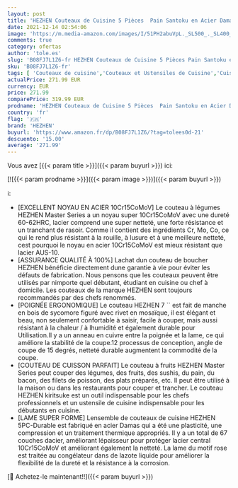 ```yaml
---
layout: post
title: 'HEZHEN Couteaux de Cuisine 5 Pièces  Pain Santoku en Acier Damas traité thermiquement sous Vide et Acier Japonais à Haute teneur en Carbone Universel  avec boîte-Cadeau'
date: 2021-12-14 02:54:06
image: 'https://m.media-amazon.com/images/I/51PH2abuVpL._SL500_._SL400_.jpg'
comments: true
category: ofertas
author: 'tole.es'
slug: 'B08FJ7L1Z6-fr HEZHEN Couteaux de Cuisine 5 Pièces Pain Santoku en Acier...'
sku: 'B08FJ7L1Z6-fr'
tags: [ 'Couteaux de cuisine','Couteaux et Ustensiles de Cuisine','Cuisine et Maison','hezhen', ]
actualPrice: 271.99 EUR
currency: EUR
price: 271.99
comparePrice: 319.99 EUR
prodname: 'HEZHEN Couteaux de Cuisine 5 Pièces  Pain Santoku en Acier Damas traité thermiquement sous Vide et Acier Japonais à Haute teneur en Carbone Universel  avec boîte-Cadeau'
country: 'fr'
flag: '🇫🇷'
brand: 'HEZHEN'
buyurl: 'https://www.amazon.fr/dp/B08FJ7L1Z6/?tag=tolees0d-21'
descuento: '15.00'
average: '271.99'
---
```


Vous avez [{{< param title >}}]({{< param buyurl >}}) ici:

[![{{< param prodname >}}]({{< param image >}})]({{< param buyurl >}})

ℹ️:

- [EXCELLENT NOYAU EN ACIER 10Cr15CoMoV] Le couteau à légumes HEZHEN Master Series a un noyau super 10Cr15CoMoV avec une dureté 60-62HRC, lacier comprend une super netteté, une forte résistance et un tranchant de rasoir. Comme il contient des ingrédients Cr, Mo, Co, ce qui le rend plus résistant à la rouille, à lusure et à une meilleure netteté, cest pourquoi le noyau en acier 10Cr15CoMoV est mieux résistant que lacier AUS-10.
- [ASSURANCE QUALITÉ À 100%] Lachat dun couteau de boucher HEZHEN bénéficie directement dune garantie à vie pour éviter les défauts de fabrication. Nous pensons que les couteaux peuvent être utilisés par nimporte quel débutant, étudiant en cuisine ou chef à domicile. Les couteaux de la marque HEZHEN sont toujours recommandés par des chefs renommés.
- [POIGNÉE ERGONOMIQUE] Le couteau HEZHEN 7 `` est fait de manche en bois de sycomore figuré avec rivet en mosaïque, il est élégant et beau, non seulement confortable à saisir, facile à couper, mais aussi résistant à la chaleur / à lhumidité et également durable pour Utilisation.Il y a un anneau en cuivre entre la poignée et la lame, ce qui améliore la stabilité de la coupe.12 processus de conception, angle de coupe de 15 degrés, netteté durable augmentent la commodité de la coupe.
- [COUTEAU DE CUISSON PARFAIT] Le couteau à fruits HEZHEN Master Series peut couper des légumes, des fruits, des sushis, du pain, du bacon, des filets de poisson, des plats préparés, etc. Il peut être utilisé à la maison ou dans les restaurants pour couper et trancher. Le couteau HEZHEN kiritsuke est un outil indispensable pour les chefs professionnels et un ustensile de cuisine indispensable pour les débutants en cuisine.
- [LAME SUPER FORME] Lensemble de couteaux de cuisine HEZHEN 5PC-Durable est fabriqué en acier Damas qui a été une plasticité, une compression et un traitement thermique appropriés. Il y a un total de 67 couches dacier, améliorant lépaisseur pour protéger lacier central 10Cr15CoMoV et améliorant également la netteté. La lame du motif rose est traitée au congélateur dans de lazote liquide pour améliorer la flexibilité de la dureté et la résistance à la corrosion.

[🛒 Achetez-le maintenant!!]({{< param buyurl >}})
